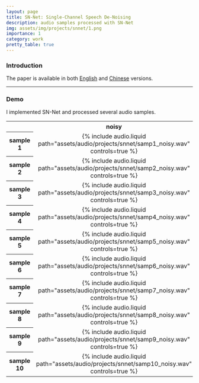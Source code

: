 ```yaml
---
layout: page
title: SN-Net: Single-Channel Speech De-Noising
description: audio samples processed with SN-Net
img: assets/img/projects/snnet/1.png
importance: 1
category: work
pretty_table: true
---
```


### Introduction
The paper is available in both [English](https://arxiv.org/pdf/2012.09408) and [Chinese](https://blog.csdn.net/wjrenxinlei/article/details/122670688) versions.

---

### Demo
I implemented SN-Net and processed several audio samples.

<table style="text-align: center;">
    <tr>
        <th> </th>
        <th>noisy</th>
        <th>denoised</th>
    </tr>
    <tr>
        <th>sample 1</th>
        <td>{% include audio.liquid path="assets/audio/projects/snnet/samp1_noisy.wav" controls=true %}</td>
        <td>{% include audio.liquid path="assets/audio/projects/snnet/samp1_denoised.wav" controls=true %}</td>
    </tr>
    <tr>
        <th>sample 2</th>
        <td>{% include audio.liquid path="assets/audio/projects/snnet/samp2_noisy.wav" controls=true %}</td>
        <td>{% include audio.liquid path="assets/audio/projects/snnet/samp2_denoised.wav" controls=true %}</td>
    </tr>
    <tr>
        <th>sample 3</th>
        <td>{% include audio.liquid path="assets/audio/projects/snnet/samp3_noisy.wav" controls=true %}</td>
        <td>{% include audio.liquid path="assets/audio/projects/snnet/samp3_denoised.wav" controls=true %}</td>
    </tr>
    <tr>
        <th>sample 4</th>
        <td>{% include audio.liquid path="assets/audio/projects/snnet/samp4_noisy.wav" controls=true %}</td>
        <td>{% include audio.liquid path="assets/audio/projects/snnet/samp4_denoised.wav" controls=true %}</td>
    </tr>
    <tr>
        <th>sample 5</th>
        <td>{% include audio.liquid path="assets/audio/projects/snnet/samp5_noisy.wav" controls=true %}</td>
        <td>{% include audio.liquid path="assets/audio/projects/snnet/samp5_denoised.wav" controls=true %}</td>
    </tr>
    <tr>
        <th>sample 6</th>
        <td>{% include audio.liquid path="assets/audio/projects/snnet/samp6_noisy.wav" controls=true %}</td>
        <td>{% include audio.liquid path="assets/audio/projects/snnet/samp6_denoised.wav" controls=true %}</td>
    </tr>
    <tr>
        <th>sample 7</th>
        <td>{% include audio.liquid path="assets/audio/projects/snnet/samp7_noisy.wav" controls=true %}</td>
        <td>{% include audio.liquid path="assets/audio/projects/snnet/samp7_denoised.wav" controls=true %}</td>
    </tr>
    <tr>
        <th>sample 8</th>
        <td>{% include audio.liquid path="assets/audio/projects/snnet/samp8_noisy.wav" controls=true %}</td>
        <td>{% include audio.liquid path="assets/audio/projects/snnet/samp8_denoised.wav" controls=true %}</td>
    </tr>
    <tr>
        <th>sample 9</th>
        <td>{% include audio.liquid path="assets/audio/projects/snnet/samp9_noisy.wav" controls=true %}</td>
        <td>{% include audio.liquid path="assets/audio/projects/snnet/samp9_denoised.wav" controls=true %}</td>
    </tr>
    <tr>
        <th>sample 10</th>
        <td>{% include audio.liquid path="assets/audio/projects/snnet/samp10_noisy.wav" controls=true %}</td>
        <td>{% include audio.liquid path="assets/audio/projects/snnet/samp10_denoised.wav" controls=true %}</td>
    </tr>
</table>
